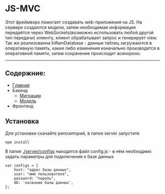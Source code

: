# JS-MVC

Этот фреймворк помогает создавать web-приложения на JS. На сервере создаются модели, затем необходимая информация передаётся через WebSockets(возможно использовать любой другой тип передачи) клиенту, клиент обрабатывает запрос и генерирует view.
Так же реализованна InRamDatabase - данные таблиц загружаются в оперативную память, какие либо изменения изначально производятся в оперативной памяти, затем сохранение происходит асинхроно.

----

## Содержние:
- [Главная]()
- Бэкенд
    - [Миграции](server/migrations)
    - [Модель](server/models)
- Фронтенд


## Установка

Для установки скачайте репозиторий, в папке server запустите 
```
npm install
```

В папке [./server/configs](server/configs) находится файл config.js - в нём необходимо задать параметры для подключения к базе данных
```
var configs = {
    host: "адрес базы данных",
    user: "имя пользователя",
    password: "пароль",
    db: 'название базы данных',
};
```

